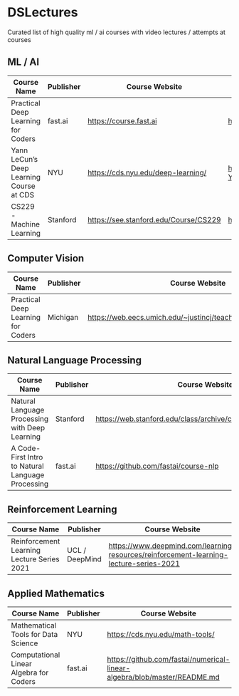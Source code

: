 # DSLectures
Curated list of high quality ml / ai courses with video lectures / attempts at courses

## ML / AI
| Course Name                              | Publisher | Course Website                        | Lecture Playlist             |
| ---------------------------------------- | --------- | ------------------------------------- | ---------------------------- |
| Practical Deep Learning for Coders       | fast.ai   | https://course.fast.ai                | https://bit.ly/3AVcXED       |
| Yann LeCun’s Deep Learning Course at CDS | NYU       | https://cds.nyu.edu/deep-learning/    | http://bit.ly/DLSP21-YouTube |
| CS229 - Machine Learning                 | Stanford  | https://see.stanford.edu/Course/CS229 | https://bit.ly/3c56BI3       |

## Computer Vision
| Course Name                        | Publisher | Course Website                                                | Lecture Playlist       |
| ---------------------------------- | --------- | ------------------------------------------------------------- | ---------------------- |
| Practical Deep Learning for Coders | Michigan  | https://web.eecs.umich.edu/~justincj/teaching/eecs498/WI2022/ | https://bit.ly/3Iu28ej |

## Natural Language Processing
| Course Name                                       | Publisher | Course Website                                                | Lecture Playlist       |
| ------------------------------------------------- | --------- | ------------------------------------------------------------- | ---------------------- |
| Natural Language Processing with Deep Learning    | Stanford  | https://web.stanford.edu/class/archive/cs/cs224n/cs224n.1214/ | https://bit.ly/3Iu28ej |
| A Code-First Intro to Natural Language Processing | fast.ai   | https://github.com/fastai/course-nlp                          | https://bit.ly/3NVtPhd |

## Reinforcement Learning
| Course Name                                | Publisher      | Course Website                                                                         | Lecture Playlist       |
| ------------------------------------------ | -------------- | -------------------------------------------------------------------------------------- | ---------------------- |
| Reinforcement Learning Lecture Series 2021 | UCL / DeepMind | https://www.deepmind.com/learning-resources/reinforcement-learning-lecture-series-2021 | https://bit.ly/3bRbPHl |

## Applied Mathematics
| Course Name                             | Publisher | Course Website                                                           | Lecture Playlist       |
| --------------------------------------- | --------- | ------------------------------------------------------------------------ | ---------------------- |
| Mathematical Tools for Data Science     | NYU       | https://cds.nyu.edu/math-tools/                                          | https://bit.ly/3ys3j9n |
| Computational Linear Algebra for Coders | fast.ai   | https://github.com/fastai/numerical-linear-algebra/blob/master/README.md | https://bit.ly/2VKTMpT |
